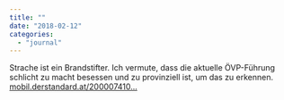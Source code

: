 ```yaml
---
title: ""
date: "2018-02-12"
categories: 
  - "journal"
---
```


Strache ist ein Brandstifter. Ich vermute, dass die aktuelle ÖVP-Führung schlicht zu macht besessen und zu provinziell ist, um das zu erkennen. [mobil.derstandard.at/200007410...](https://mobil.derstandard.at/2000074107583/Strache-verteidigt-in-Belgrad-Aussage-zu-Kosovo)
